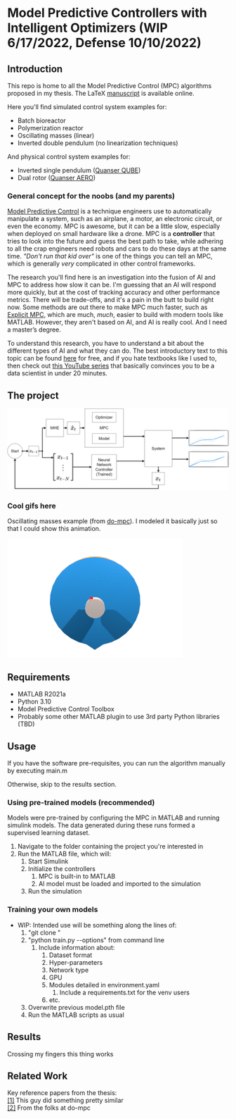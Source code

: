 # Model Predictive Controllers with Intelligent Optimizers (WIP 6/17/2022, Defense 10/10/2022)
## Introduction
This repo is home to all the Model Predictive Control (MPC) algorithms proposed 
in my thesis. The LaTeX [manuscript](https://www.overleaf.com/read/fnqgjjqtmtzw) 
is available online.  

Here you'll find simulated control system examples for:
- Batch bioreactor
- Polymerization reactor
- Oscillating masses (linear)
- Inverted double pendulum  (no linearization techniques)

And physical control system examples for:
- Inverted single pendulum ([Quanser QUBE](https://www.quanser.com/products/qube-servo-2/))
- Dual rotor ([Quanser AERO](https://www.quanser.com/products/aero-2/))  

### General concept for the noobs (and my parents)
[Model Predictive Control](https://en.wikipedia.org/wiki/Model_predictive_control) is
a technique engineers use to automatically manipulate a system, such as an airplane, a 
motor, an electronic circuit, or even the economy.
MPC is awesome, but it can be a little slow, especially when deployed on
small hardware like a drone. MPC is a __controller__ that tries to look into the future and guess the
best path to take, while adhering to all the crap engineers need robots 
and cars to do these days at the same time. _"Don't run that kid over"_ is one of the things you can tell an MPC,
which is generally *very* complicated in other control frameworks.
  
The research you'll find here is an investigation into the fusion of AI and MPC to address
how slow it can be. I'm guessing that an AI will respond
more quickly, but at the cost of tracking accuracy and other 
performance metrics. There will be trade-offs, and it's a pain in the butt to build right now.
Some methods are out there to make MPC much faster, such as 
[Explicit MPC](https://en.wikipedia.org/wiki/Model_predictive_control#Explicit_MPC),
which are much, _much_, easier to build with modern tools like MATLAB. However, they aren't based on AI,
and AI is really cool. And I need a master’s degree. 

To understand this research, you have to understand a bit about the different types of AI and what they can do.
The best introductory text to this topic can be found [here](http://neuralnetworksanddeeplearning.com/)
for free, and if you hate textbooks like I used to, then check out [this YouTube series](https://www.youtube.com/watch?v=aircAruvnKk)
that basically convinces you to be a data scientist in under 20 minutes.  

## The project
![Runtime Diagram](/assets/block_diagram_runtime.png "Block Diagram at Runtime")

### Cool gifs here
Oscillating masses example (from [do-mpc](https://www.do-mpc.com/en/latest/getting_started.html)).
I modeled it basically just so that I could show this animation.  

![do-mpc-discs](assets/anim_disc_3d_ctrl_motor.gif "Spinny disc things")
## Requirements
- MATLAB R2021a
- Python 3.10
- Model Predictive Control Toolbox
- Probably some other MATLAB plugin to use 3rd party Python libraries (TBD)

## Usage
If you have the software pre-requisites, you can run the algorithm manually by executing main.m  

Otherwise, skip to the results section.  

### Using pre-trained models (recommended)
Models were pre-trained by configuring the MPC in MATLAB and running simulink models. The data
generated during these runs formed a supervised learning dataset.  
1. Navigate to the folder containing the project you're interested in
2. Run the MATLAB file, which will:
   1. Start Simulink
   2. Initialize the controllers
      1. MPC is built-in to MATLAB
      2. AI model must be loaded and imported to the simulation
   3. Run the simulation

### Training your own models
- WIP: Intended use will be something along the lines of:
  1. "git clone <this repo>"
  2. "python train.py --options" from command line
     1. Include information about:
        1. Dataset format
        2. Hyper-parameters 
        3. Network type
        4. GPU
        5. Modules detailed in environment.yaml
           1. Include a requirements.txt for the venv users
        6. etc.
  3. Overwrite previous model.pth file
  4. Run the MATLAB scripts as usual

## Results
Crossing my fingers this thing works
## Related Work
Key reference papers from the thesis:  
[[1]](https://arxiv.org/abs/1806.04167) This guy did something pretty similar  
[[2]](https://www.sciencedirect.com/science/article/pii/S0967066116302970?via%3Dihub)
From the folks at do-mpc
